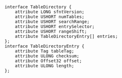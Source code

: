 <pre class='idl'>
interface TableDirectory {
	attribute LONG sfntVersion;
	attribute USHORT numTables;
	attribute USHORT searchRange;
	attribute USHORT entrySelector;
	attribute USHORT rangeShift;
	attribute TableDirectoryEntry[] entries;
};
interface TableDirectoryEntry {
	attribute Tag tableTag;
	attribute ULONG checksum;
	attribute Offset32 offset;
	attribute ULONG length;
};
</pre>
